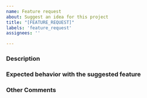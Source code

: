 ```yaml
---
name: Feature request
about: Suggest an idea for this project
title: "[FEATURE_REQUEST]"
labels: 'feature_request'
assignees: ''

---
```


### Description
<!--- Describe your expected feature in detail -->

### Expected behavior with the suggested feature
<!--- For example:  -->
<!--- *Adding algorithm xxx will help people understand more about xxx use case scenarios. -->

### Other Comments
